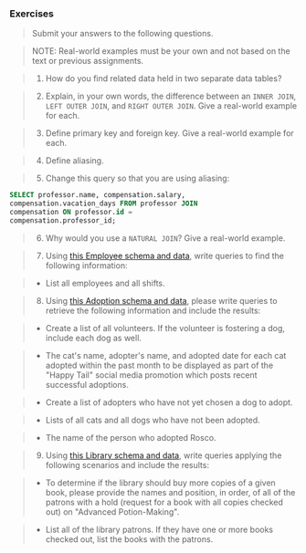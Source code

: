 ### Exercises

> Submit your answers to the following questions.

> NOTE: Real-world examples must be your own and not based on the text or previous assignments.


> 1) How do you find related data held in two separate data tables?




> 2) Explain, in your own words, the difference between an `INNER JOIN`, `LEFT OUTER JOIN`, and `RIGHT OUTER JOIN`. Give a real-world example for each.




> 3) Define primary key and foreign key. Give a real-world example for each.




> 4) Define aliasing.




> 5) Change this query so that you are using aliasing:
```SQL
SELECT professor.name, compensation.salary,
compensation.vacation_days FROM professor JOIN
compensation ON professor.id =
compensation.professor_id;
```



> 6) Why would you use a `NATURAL JOIN`? Give a real-world example.




> 7) Using [this Employee schema and data](https://www.db-fiddle.com/f/sG1TKgR15GhH8cjbAwzjAm/0), write queries to find the following information:

> - List all employees and all shifts.




> 8) Using [this Adoption schema and data](https://www.db-fiddle.com/f/tpodLv3A43VL4gHqohqx2o/0), please write queries to retrieve the following information and include the results:

> - Create a list of all volunteers. If the volunteer is fostering a dog, include each dog as well.



> - The cat's name, adopter's name, and adopted date for each cat adopted within the past month to be displayed as part of the "Happy Tail" social media promotion which posts recent successful adoptions.



> - Create a list of adopters who have not yet chosen a dog to adopt.



> - Lists of all cats and all dogs who have not been adopted.



> - The name of the person who adopted Rosco.




> 9) Using [this Library schema and data](https://www.db-fiddle.com/f/j4EGoWzHWDBVtiYzB9ygC4/0), write queries applying the following scenarios and include the results:

> - To determine if the library should buy more copies of a given book, please provide the names and position, in order, of all of the patrons with a hold (request for a book with all copies checked out) on "Advanced Potion-Making".



> - List all of the library patrons. If they have one or more books checked out, list the books with the patrons.

